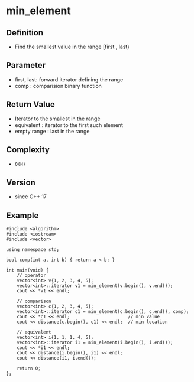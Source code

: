 # min_element

## Definition
- Find the smallest value in the range [first , last)


## Parameter
- first, last: forward iterator defining the range
- comp : comparision binary function

## Return Value
- Iterator to the smallest in the range
- equivalent : iterator to the first such element
- empty range : last in the range

## Complexity
- `O(N)`

## Version
- since C++ 17


## Example
```
#include <algorithm>
#include <iostream>
#include <vector>

using namespace std;

bool comp(int a, int b) { return a < b; }

int main(void) {
    // operator
    vector<int> v{1, 2, 3, 4, 5};
    vector<int>::iterator v1 = min_element(v.begin(), v.end());
    cout << *v1 << endl;

    // comparison
    vector<int> c{1, 2, 3, 4, 5};
    vector<int>::iterator c1 = min_element(c.begin(), c.end(), comp);
    cout << *c1 << endl;                      // min value
    cout << distance(c.begin(), c1) << endl;  // min location

    // equivalent
    vector<int> i{1, 1, 1, 4, 5};
    vector<int>::iterator i1 = min_element(i.begin(), i.end());
    cout << *i1 << endl;
    cout << distance(i.begin(), i1) << endl;
    cout << distance(i1, i.end());

    return 0;
};
```